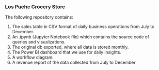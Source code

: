 ### Los Puche Grocery Store
The following repository contains: 
1) The sales table in CSV format of daily business operations from July to December. 
3) An .ipynb (Jupyter Notebook file) which contains the source code of queries and visualizations. 
4) The original db exported, where all data is stored monthly.
5) The Power BI dashboard that we use for daily insights.
6) A workflow diagram.
7) A revenue report of the data collected from July to December
